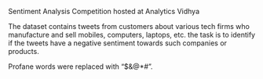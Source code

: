Sentiment Analysis Competition hosted at Analytics Vidhya

The dataset contains tweets from customers about various tech firms who manufacture and sell mobiles, computers, 
laptops, etc. the task is to identify if the tweets have a negative sentiment towards such companies or products.

Profane words were replaced with “$&@*#”.

